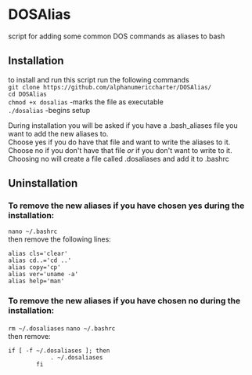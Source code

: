 # DOSAlias
script for adding some  common DOS commands as aliases to bash

## Installation
to install and run this script run the following commands \
`git clone https://github.com/alphanumericcharter/DOSAlias/` \
`cd DOSAlias` \
`chmod +x dosalias`  -marks the file as executable \
`./dosalias`   -begins setup

During installation you will be asked if you have a .bash_aliases file you want to add the new aliases to. \
Choose yes if you do have that file and want to write the aliases to it. \
Choose no if you don't have that file _or_ if you don't want to write to it. 
Choosing no will create a file called .dosaliases and add it to .bashrc

## Uninstallation
### To remove the new aliases if you have chosen yes during the installation: 
`nano ~/.bashrc` \
then remove the following lines:
```
alias cls='clear' 
alias cd..='cd ..' 
alias copy='cp' 
alias ver='uname -a'  
alias help='man'
``` 
### To remove the new aliases if you have chosen no during the installation:
`rm ~/.dosaliases` 
`nano ~/.bashrc` 
\
then remove: 

```
if [ -f ~/.dosaliases ]; then
            . ~/.dosaliases
        fi
```
